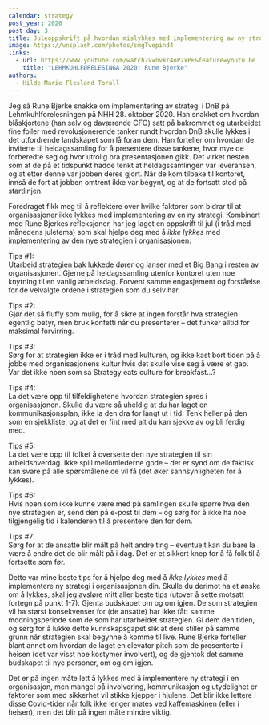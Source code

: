 ```yaml
---
calendar: strategy
post_year: 2020
post_day: 3
title: Juleoppskrift på hvordan mislykkes med implementering av ny strategi
image: https://unsplash.com/photos/smgTvepind4
links:
  - url: https://www.youtube.com/watch?v=nvkr4oP2xPE&feature=youtu.be
    title: "LEHMKUHLFØRELESINGA 2020: Rune Bjerke"
authors:
  - Hilde Marie Flesland Torall
---
```

Jeg så Rune Bjerke snakke om implementering av strategi i DnB på Lehmkuhlforelesningen på NHH 28. oktober 2020. Han snakket om hvordan blåskjortene (han selv og daværende CFO) satt på bakrommet og utarbeidet fine foiler med revolusjonerende tanker rundt hvordan DnB skulle lykkes i det utfordrende landskapet som lå foran dem. Han forteller om hvordan de inviterte til heldagssamling for å presentere disse tankene, hvor mye de forberedte seg og hvor utrolig bra presentasjonen gikk. Det virket nesten som at de på et tidspunkt hadde tenkt at heldagssamlingen var leveransen, og at etter denne var jobben deres gjort. Når de kom tilbake til kontoret, innså de fort at jobben omtrent ikke var begynt, og at de fortsatt stod på startlinjen.

Foredraget fikk meg til å reflektere over hvilke faktorer som bidrar til at organisasjoner ikke lykkes med implementering av en ny strategi. Kombinert med Rune Bjerkes refleksjoner, har jeg laget en oppskrift til jul (i tråd med månedens juletema) som skal hjelpe deg med å *ikke lykkes* med implementering av den nye strategien i organisasjonen:

Tips #1:\
Utarbeid strategien bak lukkede dører og lanser med et Big Bang i resten av organisasjonen. Gjerne på heldagssamling utenfor kontoret uten noe knytning til en vanlig arbeidsdag. Forvent samme engasjement og forståelse for de velvalgte ordene i strategien som du selv har.

Tips #2: \
Gjør det så fluffy som mulig, for å sikre at ingen forstår hva strategien egentlig betyr, men bruk konfetti når du presenterer – det funker alltid for maksimal forvirring.

Tips #3: \
Sørg for at strategien ikke er i tråd med kulturen, og ikke kast bort tiden på å jobbe med organisasjonens kultur hvis det skulle vise seg å være et gap. Var det ikke noen som sa Strategy eats culture for breakfast...?

Tips #4: \
La det være opp til tilfeldighetene hvordan strategien spres i organisasjonen. Skulle du være så uheldig at du har laget en kommunikasjonsplan, ikke la den dra for langt ut i tid. Tenk heller på den som en sjekkliste, og at det er fint med alt du kan sjekke av og bli ferdig med.

Tips #5:\
La det være opp til folket å oversette den nye strategien til sin arbeidshverdag. Ikke spill mellomlederne gode – det er synd om de faktisk kan svare på alle spørsmålene de vil få (det øker sannsynligheten for å lykkes).

Tips #6:\
Hvis noen som ikke kunne være med på samlingen skulle spørre hva den nye strategien er, send den på e-post til dem – og sørg for å ikke ha noe tilgjengelig tid i kalenderen til å presentere den for dem.

Tips #7: \
Sørg for at de ansatte blir målt på helt andre ting – eventuelt kan du bare la være å endre det de blir målt på i dag. Det er et sikkert knep for å få folk til å fortsette som før.

Dette var mine beste tips for å hjelpe deg med å *ikke lykkes* med å implementere ny strategi i organisasjonen din. Skulle du derimot ha et ønske om å lykkes, skal jeg avsløre mitt aller beste tips (utover å sette motsatt fortegn på punkt 1-7). Gjenta budskapet om og om igjen. De som strategien vil ha størst konsekvenser for (de ansatte) har ikke fått samme modningsperiode som de som har utarbeidet strategien. Gi dem den tiden, og sørg for å lukke dette kunnskapsgapet slik at dere stiller på samme grunn når strategien skal begynne å komme til live. Rune Bjerke forteller blant annet om hvordan de laget en elevator pitch som de presenterte i heisen (det var visst noe kostymer involvert), og de gjentok det samme budskapet til nye personer, om og om igjen. 

Det er på ingen måte lett å lykkes med å implementere ny strategi i en organisasjon, men mangel på involvering, kommunikasjon og utydelighet er faktorer som med sikkerhet vil stikke kjepper i hjulene. Det blir ikke lettere i disse Covid-tider når folk ikke lenger møtes ved kaffemaskinen (eller i heisen), men det blir på ingen måte mindre viktig.